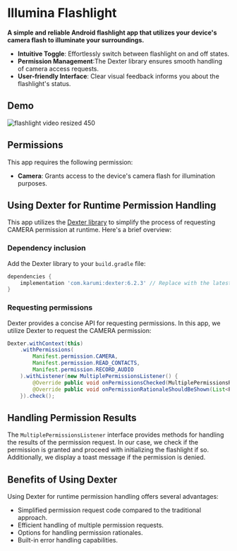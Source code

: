 # Illumina Flashlight

**A simple and reliable Android flashlight app that utilizes your device's camera flash to illuminate your surroundings.**

- **Intuitive Toggle**: Effortlessly switch between flashlight on and off states.
- **Permission Management**:The Dexter library ensures smooth handling of camera access requests.
- **User-friendly Interface**: Clear visual feedback informs you about the flashlight's status.

## Demo




![flashlight video resized 450](https://github.com/Ashmit-Gupta/Illumina-Flashlight/assets/124504648/440c4408-1468-4240-97d9-d4b199840ba0)


## Permissions

This app requires the following permission:

- **Camera**: Grants access to the device's camera flash for illumination purposes.

## Using Dexter for Runtime Permission Handling

This app utilizes the [Dexter library](https://github.com/Karumi/Dexter) to simplify the process of requesting CAMERA permission at runtime. Here's a brief overview:

### Dependency inclusion

Add the Dexter library to your `build.gradle` file:
```gradle
dependencies {
    implementation 'com.karumi:dexter:6.2.3' // Replace with the latest version
}
```

### Requesting permissions

Dexter provides a concise API for requesting permissions. In this app, we utilize Dexter to request the CAMERA permission:
```java
Dexter.withContext(this)
	.withPermissions(
		Manifest.permission.CAMERA,
		Manifest.permission.READ_CONTACTS,
		Manifest.permission.RECORD_AUDIO
	).withListener(new MultiplePermissionsListener() {
	    @Override public void onPermissionsChecked(MultiplePermissionsReport report) {/* ... */}
	    @Override public void onPermissionRationaleShouldBeShown(List<PermissionRequest> permissions, PermissionToken token) {/* ... */}
	}).check();
```


## Handling Permission Results

The `MultiplePermissionsListener` interface provides methods for handling the results of the permission request. In our case, we check if the permission is granted and proceed with initializing the flashlight if so. Additionally, we display a toast message if the permission is denied.

## Benefits of Using Dexter

Using Dexter for runtime permission handling offers several advantages:

- Simplified permission request code compared to the traditional approach.
- Efficient handling of multiple permission requests.
- Options for handling permission rationales.
- Built-in error handling capabilities.
